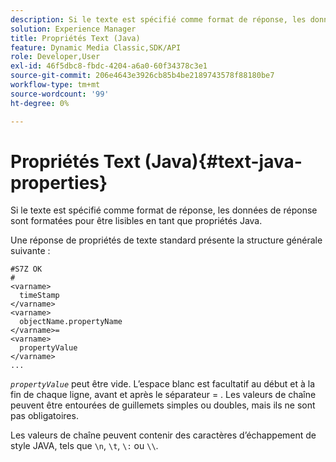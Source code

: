 ```yaml
---
description: Si le texte est spécifié comme format de réponse, les données de réponse sont formatées pour être lisibles en tant que propriétés Java.
solution: Experience Manager
title: Propriétés Text (Java)
feature: Dynamic Media Classic,SDK/API
role: Developer,User
exl-id: 46f5dbc8-fbdc-4204-a6a0-60f34378c3e1
source-git-commit: 206e4643e3926cb85b4be2189743578f88180be7
workflow-type: tm+mt
source-wordcount: '99'
ht-degree: 0%

---
```


# Propriétés Text (Java){#text-java-properties}

Si le texte est spécifié comme format de réponse, les données de réponse sont formatées pour être lisibles en tant que propriétés Java.

Une réponse de propriétés de texte standard présente la structure générale suivante :

```
#S7Z OK
#
<varname>
  timeStamp
</varname>
<varname>
  objectName.propertyName
</varname>=
<varname>
  propertyValue
</varname>
...
```

*`propertyValue`* peut être vide. L’espace blanc est facultatif au début et à la fin de chaque ligne, avant et après le séparateur = . Les valeurs de chaîne peuvent être entourées de guillemets simples ou doubles, mais ils ne sont pas obligatoires.

Les valeurs de chaîne peuvent contenir des caractères d’échappement de style JAVA, tels que `\n`, `\t`, `\:` ou `\\`.
